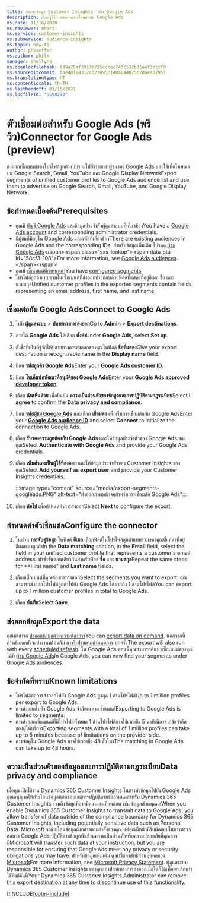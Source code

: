 ```yaml
---
title: ส่งออกข้อมูล Customer Insights ไปยัง Google Ads
description: เรียนรู้วิธีกำหนดค่าการเชื่อมต่อกับ Google Ads
ms.date: 11/18/2020
ms.reviewer: mhart
ms.service: customer-insights
ms.subservice: audience-insights
ms.topic: how-to
author: phkieffer
ms.author: philk
manager: shellyha
ms.openlocfilehash: 6d9a25af3913e755cccec745c532b35aef3cccf9
ms.sourcegitcommit: bae40184312ab27b95c140a044875c2daea37951
ms.translationtype: HT
ms.contentlocale: th-TH
ms.lasthandoff: 03/15/2021
ms.locfileid: "5598270"
---
```

# <a name="connector-for-google-ads-preview"></a><span data-ttu-id="58cf3-103">ตัวเชื่อมต่อสำหรับ Google Ads (พรีวิว)</span><span class="sxs-lookup"><span data-stu-id="58cf3-103">Connector for Google Ads (preview)</span></span>

<span data-ttu-id="58cf3-104">ส่งออกเซ็กเมนต์ของโปรไฟล์ลูกค้าแบบรวมไปยังรายการผู้ชมของ Google Ads และใช้เพื่อโฆษณาบน Google Search, Gmail, YouTube และ Google Display Network</span><span class="sxs-lookup"><span data-stu-id="58cf3-104">Export segments of unified customer profiles to Google Ads audience list and use them to advertise on Google Search, Gmail, YouTube, and Google Display Network.</span></span> 

## <a name="prerequisites"></a><span data-ttu-id="58cf3-105">ข้อกำหนดเบื้องต้น</span><span class="sxs-lookup"><span data-stu-id="58cf3-105">Prerequisites</span></span>

-   <span data-ttu-id="58cf3-106">คุณมี [บัญชี Google Ads](https://ads.google.com/) และข้อมูลประจำตัวผู้ดูแลระบบที่เกี่ยวข้อง</span><span class="sxs-lookup"><span data-stu-id="58cf3-106">You have a [Google Ads account](https://ads.google.com/) and corresponding administrator credentials.</span></span>
-   <span data-ttu-id="58cf3-107">มีผู้ชมที่มีอยู่ใน Google Ads และรหัสที่เกี่ยวข้อง</span><span class="sxs-lookup"><span data-stu-id="58cf3-107">There are existing audiences in Google Ads and the corresponding IDs.</span></span> <span data-ttu-id="58cf3-108">สำหรับข้อมูลเพิ่มเติม โปรดดู [ผู้ชม Google Ads](https://support.google.com/google-ads/answer/7558048?hl=en#:~:text=Audience%20lists%20is%20a%20section,Display%20Network%20through%20remarketing%20campaigns.)</span><span class="sxs-lookup"><span data-stu-id="58cf3-108">For more information, see [Google Ads audiences](https://support.google.com/google-ads/answer/7558048?hl=en#:~:text=Audience%20lists%20is%20a%20section,Display%20Network%20through%20remarketing%20campaigns.).</span></span>
-   <span data-ttu-id="58cf3-109">คุณมี [เซ็กเมนต์ที่กำหนดค่า](segments.md)</span><span class="sxs-lookup"><span data-stu-id="58cf3-109">You have [configured segments](segments.md)</span></span>
-   <span data-ttu-id="58cf3-110">โปรไฟล์ลูกค้าแบบรวมในเซ็กเมนต์ที่ส่งออกประกอบด้วยฟิลด์ที่แสดงที่อยู่อีเมล ชื่อ และ นามสกุล</span><span class="sxs-lookup"><span data-stu-id="58cf3-110">Unified customer profiles in the exported segments contain fields representing an email address, first name, and last name</span></span>

## <a name="connect-to-google-ads"></a><span data-ttu-id="58cf3-111">เชื่อมต่อกับ Google Ads</span><span class="sxs-lookup"><span data-stu-id="58cf3-111">Connect to Google Ads</span></span>

1. <span data-ttu-id="58cf3-112">ไปที่ **ผู้ดูแลระบบ** > **ปลายทางการส่งออก**</span><span class="sxs-lookup"><span data-stu-id="58cf3-112">Go to **Admin** > **Export destinations**.</span></span>

1. <span data-ttu-id="58cf3-113">ภายใต้ **Google Ads** ให้เลือก **ตั้งค่า**</span><span class="sxs-lookup"><span data-stu-id="58cf3-113">Under **Google Ads**, select **Set up**.</span></span>

1. <span data-ttu-id="58cf3-114">ตั้งชื่อที่เป็นที่รู้จักให้ปลายทางการส่งออกของคุณในฟิลด์ **ชื่อที่แสดง**</span><span class="sxs-lookup"><span data-stu-id="58cf3-114">Give your export destination a recognizable name in the **Display name** field.</span></span>

1. <span data-ttu-id="58cf3-115">ป้อน **[รหัสลูกค้า Google Ads](https://support.google.com/google-ads/answer/1704344)**</span><span class="sxs-lookup"><span data-stu-id="58cf3-115">Enter your **[Google Ads customer ID](https://support.google.com/google-ads/answer/1704344)**.</span></span>

1. <span data-ttu-id="58cf3-116">ป้อน **[โทเค็นนักพัฒนาที่อนุมัติของ Google Ads](https://developers.google.com/google-ads/api/docs/first-call/dev-token)**</span><span class="sxs-lookup"><span data-stu-id="58cf3-116">Enter your **[Google Ads approved developer token](https://developers.google.com/google-ads/api/docs/first-call/dev-token)**.</span></span>

1. <span data-ttu-id="58cf3-117">เลือก **ฉันเห็นด้วย** เพื่อยืนยัน **ความเป็นส่วนตัวของข้อมูลและการปฏิบัติตามกฎระเบียบ**</span><span class="sxs-lookup"><span data-stu-id="58cf3-117">Select **I agree** to confirm the **Data privacy and compliance**.</span></span>

1. <span data-ttu-id="58cf3-118">ป้อน **[รหัสผู้ชม Google Ads](https://support.google.com/google-ads/answer/7558048?hl=en#:~:text=Audience%20lists%20is%20a%20section,Display%20Network%20through%20remarketing%20campaigns.)** และเลือก **เชื่อมต่อ** เพื่อเริ่มการเชื่อมต่อกับ Google Ads</span><span class="sxs-lookup"><span data-stu-id="58cf3-118">Enter your **[Google Ads audience ID](https://support.google.com/google-ads/answer/7558048?hl=en#:~:text=Audience%20lists%20is%20a%20section,Display%20Network%20through%20remarketing%20campaigns.)** and select **Connect** to initialize the connection to Google Ads.</span></span>

1. <span data-ttu-id="58cf3-119">เลือก **รับรองความถูกต้องกับ Google Ads** และให้ข้อมูลประจำตัวของ Google Ads ของคุณ</span><span class="sxs-lookup"><span data-stu-id="58cf3-119">Select **Authenticate with Google Ads** and provide your Google Ads credentials.</span></span>

1. <span data-ttu-id="58cf3-120">เลือก **เพิ่มตัวเองเป็นผู้ใช้ที่ส่งออก** และให้ข้อมูลประจำตัวของ Customer Insights ของคุณ</span><span class="sxs-lookup"><span data-stu-id="58cf3-120">Select **Add yourself as export user** and provide your Customer Insights credentials.</span></span>

   :::image type="content" source="media/export-segments-googleads.PNG" alt-text="ส่งออกภาพหน้าจอสำหรับการเชื่อมต่อ Google Ads":::

1. <span data-ttu-id="58cf3-122">เลือก **ต่อไป** เพื่อกำหนดค่าการส่งออก</span><span class="sxs-lookup"><span data-stu-id="58cf3-122">Select **Next** to configure the export.</span></span>

## <a name="configure-the-connector"></a><span data-ttu-id="58cf3-123">กำหนดค่าตัวเชื่อมต่อ</span><span class="sxs-lookup"><span data-stu-id="58cf3-123">Configure the connector</span></span>

1. <span data-ttu-id="58cf3-124">ในส่วน **การจับคู่ข้อมูล** ในฟิลด์ **อีเมล** เลือกฟิลด์ในโปรไฟล์ลูกค้าแบบรวมของคุณที่แสดงที่อยู่อีเมลของลูกค้า</span><span class="sxs-lookup"><span data-stu-id="58cf3-124">In the **Data matching** section, in the **Email** field, select the field in your unified customer profile that represents a customer's email address.</span></span> <span data-ttu-id="58cf3-125">ทำซ้ำขั้นตอนเดียวกันสำหรับฟิลด์ **ชื่อ** และ **นามสกุล**</span><span class="sxs-lookup"><span data-stu-id="58cf3-125">Repeat the same steps for \*\*First name" and **Last name** fields.</span></span>

1. <span data-ttu-id="58cf3-126">เลือกเซ็กเมนต์ที่คุณต้องการส่งออก</span><span class="sxs-lookup"><span data-stu-id="58cf3-126">Select the segments you want to export.</span></span> <span data-ttu-id="58cf3-127">คุณสามารถส่งออกโปรไฟล์ลูกค้าไปยัง Google Ads ได้มากถึง 1 ล้านโปรไฟล์</span><span class="sxs-lookup"><span data-stu-id="58cf3-127">You can export up to 1 million customer profiles in total to Google Ads.</span></span>

1. <span data-ttu-id="58cf3-128">เลือก **บันทึก**</span><span class="sxs-lookup"><span data-stu-id="58cf3-128">Select **Save**.</span></span>

## <a name="export-the-data"></a><span data-ttu-id="58cf3-129">ส่งออกข้อมูล</span><span class="sxs-lookup"><span data-stu-id="58cf3-129">Export the data</span></span>

<span data-ttu-id="58cf3-130">คุณมาสารถ [ส่งออกข้อมูลตามความต้องการ](export-destinations.md)</span><span class="sxs-lookup"><span data-stu-id="58cf3-130">You can [export data on demand](export-destinations.md).</span></span> <span data-ttu-id="58cf3-131">นอกจากนี้ การส่งออกยังจะทำงานพร้อมกับ [การรีเฟรชตามกำหนดการ](system.md#schedule-tab) ทุกครั้ง</span><span class="sxs-lookup"><span data-stu-id="58cf3-131">The export will also run with every [scheduled refresh](system.md#schedule-tab).</span></span> <span data-ttu-id="58cf3-132">ใน Google Ads ตอนนี้คุณสามารถค้นหาเซ็กเมนต์ของคุณได้ที่ [ผู้ชม Google Ads](https://support.google.com/google-ads/answer/7558048?hl=en/)</span><span class="sxs-lookup"><span data-stu-id="58cf3-132">In Google Ads, you can now find your segments under [Google Ads audiences](https://support.google.com/google-ads/answer/7558048?hl=en/).</span></span>

## <a name="known-limitations"></a><span data-ttu-id="58cf3-133">ข้อจำกัดที่ทราบ</span><span class="sxs-lookup"><span data-stu-id="58cf3-133">Known limitations</span></span>

- <span data-ttu-id="58cf3-134">โปรไฟล์ต่อการส่งออกไปยัง Google Ads สูงสุด 1 ล้านโปรไฟล์</span><span class="sxs-lookup"><span data-stu-id="58cf3-134">Up to 1 million profiles per export to Google Ads.</span></span>
- <span data-ttu-id="58cf3-135">การส่งออกไปยัง Google Ads จำกัดเฉพาะเซ็กเมนต์</span><span class="sxs-lookup"><span data-stu-id="58cf3-135">Exporting to Google Ads is limited to segments.</span></span>
- <span data-ttu-id="58cf3-136">การส่งออกเซ็กเมนต์ที่มีโปรไฟล์ทั้งหมด 1 ล้านโปรไฟล์อาจใช้เวลาถึง 5 นาทีเนื่องจากข้อจำกัดของผู้ให้บริการ</span><span class="sxs-lookup"><span data-stu-id="58cf3-136">Exporting segments with a total of 1 million profiles can take up to 5 minutes because of limitations on the provider side.</span></span> 
- <span data-ttu-id="58cf3-137">การจับคู่ใน Google Ads อาจใช้เวลาถึง 48 ชั่วโมง</span><span class="sxs-lookup"><span data-stu-id="58cf3-137">The matching in Google Ads can take up to 48 hours.</span></span>

## <a name="data-privacy-and-compliance"></a><span data-ttu-id="58cf3-138">ความเป็นส่วนตัวของข้อมูลและการปฏิบัติตามกฎระเบียบ</span><span class="sxs-lookup"><span data-stu-id="58cf3-138">Data privacy and compliance</span></span>

<span data-ttu-id="58cf3-139">เมื่อคุณเปิดใช้งาน Dynamics 365 Customer Insights ในการส่งข้อมูลไปยัง Google Ads คุณอนุญาตให้ถ่ายโอนข้อมูลนอกขอบเขตการปฏิบัติตามข้อกำหนดสำหรับ Dynamics 365 Customer Insights รวมถึงข้อมูลที่อาจมีความละเอียดอ่อน เช่น ข้อมูลส่วนบุคคล</span><span class="sxs-lookup"><span data-stu-id="58cf3-139">When you enable Dynamics 365 Customer Insights to transmit data to Google Ads, you allow transfer of data outside of the compliance boundary for Dynamics 365 Customer Insights, including potentially sensitive data such as Personal Data.</span></span> <span data-ttu-id="58cf3-140">Microsoft จะถ่ายโอนข้อมูลดังกล่าวตามคำสั่งของคุณ แต่คุณมีหน้าที่รับผิดชอบในการตรวจสอบว่า Google Ads ปฏิบัติตามข้อผูกพันด้านความเป็นส่วนตัวหรือความปลอดภัยที่คุณอาจมี</span><span class="sxs-lookup"><span data-stu-id="58cf3-140">Microsoft will transfer such data at your instruction, but you are responsible for ensuring that Google Ads meet any privacy or security obligations you may have.</span></span> <span data-ttu-id="58cf3-141">สำหรับข้อมูลเพิ่มเติม ดู [คำชี้แจงสิทธิส่วนบุคคลของ Microsoft](https://go.microsoft.com/fwlink/?linkid=396732)</span><span class="sxs-lookup"><span data-stu-id="58cf3-141">For more information, see [Microsoft Privacy Statement](https://go.microsoft.com/fwlink/?linkid=396732).</span></span>
<span data-ttu-id="58cf3-142">ผู้ดูแลระบบ Dynamics 365 Customer Insights ของคุณเอาปลายทางการส่งออกเมื่อใดก็ได้เพื่อยกเลิกการใช้ฟังก์ชันนี้</span><span class="sxs-lookup"><span data-stu-id="58cf3-142">Your Dynamics 365 Customer Insights Administrator can remove this export destination at any time to discontinue use of this functionality.</span></span>


[!INCLUDE[footer-include](../includes/footer-banner.md)]